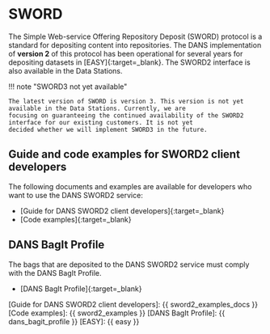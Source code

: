 SWORD
=====

The Simple Web-service Offering Repository Deposit (SWORD) protocol is a standard for depositing content into
repositories. The DANS implementation of **version 2** of this protocol has been operational for several years for
depositing datasets in [EASY]{:target=_blank}. The SWORD2 interface is also available in the Data Stations.

!!! note "SWORD3 not yet available"

    The latest version of SWORD is version 3. This version is not yet available in the Data Stations. Currently, we are 
    focusing on guaranteeing the continued availability of the SWORD2 interface for our existing customers. It is not yet
    decided whether we will implement SWORD3 in the future. 

Guide and code examples for SWORD2 client developers
----------------------------------------------------
The following documents and examples are available for developers who want to use the DANS SWORD2 service:

* [Guide for DANS SWORD2 client developers]{:target=_blank}
* [Code examples]{:target=_blank}

DANS BagIt Profile
------------------
The bags that are deposited to the DANS SWORD2 service must comply with the DANS BagIt Profile.

* [DANS BagIt Profile]{:target=_blank}

[Guide for DANS SWORD2 client developers]: {{ sword2_examples_docs }}
[Code examples]: {{ sword2_examples }}
[DANS BagIt Profile]: {{ dans_bagit_profile }}
[EASY]: {{ easy }}
